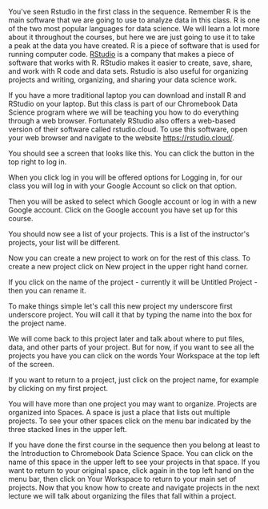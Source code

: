 You've seen Rstudio in the first class in the sequence. Remember R is the main software that we are going to use to analyze data in this class. R is one of the two most popular languages for data science. We will learn a lot more about it throughout the courses, but here we are just going to use it to take a peak at the data you have created. R is a piece of software that is used for running computer code. [RStudio](https://www.rstudio.com/) is a company that makes a piece of software that works with R. RStudio makes it easier to create, save, share, and work with R code and data sets. Rstudio is also useful for organizing projects and writing, organizing, and sharing your data science work.  

If you have a more traditional laptop you can download and install R and RStudio on your laptop. But this class is part of our Chromebook Data Science program where we will be teaching you how to do everything through a web browser. Fortunately RStudio also offers a web-based version of their software called rstudio.cloud. To use this software, open your web browser and navigate to the website https://rstudio.cloud/. 

You should see a screen that looks like this. You can click the button in the top right to log in. 

When you click log in you will be offered options for Logging in, for our class you will log in with your Google Account so click on that option. 

Then you will be asked to select which Google account or log in with a new Google account. Click on the Google account you have set up for this course. 

You should now see a list of your projects. This is a list of the instructor's projects, your list will be different. 

Now you can create a new project to work on for the rest of this class. To create a new project click on New project in the upper right hand corner. 

If you click on the name of the project - currently it will be Untitled Project - then you can rename it.


To make things simple let's call this new project my underscore first underscore project. You will call it that by typing the name into the box for the project name.  

We will come back to this project later and talk about where to put files, data, and other parts of your project. But for now, if you want to see all the projects you have you can click on the words Your Workspace at the top left of the screen. 

If you want to return to a project, just click on the project name, for example by clicking on my first project. 


You will have more than one project you may want to organize. Projects are organized into Spaces. A space is just a place that lists out multiple projects. To see your other spaces click on the menu bar indicated by the three stacked lines in the upper left. 


If you have done the first course in the sequence then you belong at least to the Introduction to Chromebook Data Science Space. You can click on the name of this space in the upper left to see your projects in that space. If you want to return to your original space, click again in the top left hand on the menu bar, then click on Your Workspace to return to your main set of projects. Now that you know how to create and navigate projects in the next lecture we will talk about organizing the files that fall within a project. 

